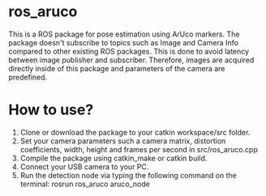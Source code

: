 # ros_aruco
This is a ROS package for pose estimation using ArUco markers. The package doesn't subscribe to topics such as Image and Camera Info compared to other existing ROS packages. This is done to avoid latency between image publisher and subscriber. Therefore, images are acquired directly inside of this package and parameters of the camera are predefined.

# How to use?
1. Clone or download the package to your catkin workspace/src folder.
2. Set your camera parameters such a camera matrix, distortion coefficients, width, height and frames per second in src/ros_aruco.cpp
3. Compile the package using catkin_make or catkin build.
4. Connect your USB camera to your PC.
5. Run the detection node via typing the following command on the terminal: rosrun ros_aruco aruco_node


